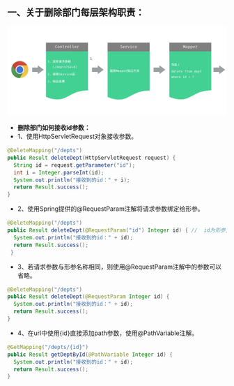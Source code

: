 ## 一、关于删除部门每层架构职责：
![1748714499659](image/02.删除部门/1748714499659.png)
* **删除部门如何接收id参数：**
* 1、使用HttpServletRequest对象接收参数。
```java
@DeleteMapping("/depts")
public Result deleteDept(HttpServletRequest request) {
  String id = request.getParameter("id");
  int i = Integer.parseInt(id);
  System.out.println("接收到的id：" + i);
  return Result.success();
} 
```
* 2、使用Spring提供的@RequestParam注解将请求参数绑定给形参。
```java
@DeleteMapping("/depts")
public Result deleteDept(@RequestParam("id") Integer id) { //  id为形参,且使用了@RequestParam注解后必须要传递该参数，除非将required属性设置为false(默认为true)
  System.out.println("接收到的id：" + id);
  return Result.success();
 }
```
* 3、若请求参数与形参名称相同，则使用@RequestParam注解中的参数可以省略。
```java
@DeleteMapping("/depts")
public Result deleteDept(@RequestParam Integer id) {
  System.out.println("接收到的id：" + id);
  return Result.success();
}
```
* 4、在url中使用{id}直接添加path参数，使用@PathVariable注解。
```java
@GetMapping("/depts/{id}")
public Result getDeptById(@PathVariable Integer id) {
  System.out.println("接收到的id：" + id);
  return Result.success();
}
